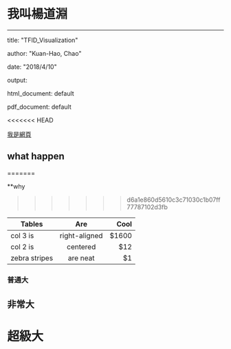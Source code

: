 # 我叫楊道淵

---




title: "TFID_Visualization"

author: "Kuan-Hao, Chao"

date: "2018/4/10"

output:

 html_document: default

 pdf_document: default

<<<<<<< HEAD

[我是網頁](https://img.moegirl.org/common/thumb/e/ed/%E7%9A%AE%E5%8D%A1%E4%B8%98%E4%B9%8B%E6%AD%8C.jpg/1200px-%E7%9A%AE%E5%8D%A1%E4%B8%98%E4%B9%8B%E6%AD%8C.jpg)

## what happen

=======

**why

>>>>>>> d6a1e860d5610c3c71030c1b07ff77787102d3fb

| Tables        | Are           | Cool  |
| ------------- |:-------------:| -----:|
| col 3 is      | right-aligned | $1600 |
| col 2 is      | centered      |   $12 |
| zebra stripes | are neat      |    $1 |

### 普通大
## 非常大
# 超級大
